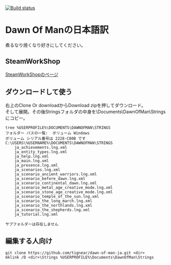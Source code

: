 [![Build status](https://ci.appveyor.com/api/projects/status/ae8dy648sar8hknr?svg=true&branch=master)](https://ci.appveyor.com/project/tignear/dawn-of-man-ja?branch=master)

# Dawn Of Manの日本語訳

煮るなり焼くなり好きにしてください。

## SteamWorkShop
[SteamWorkShopのページ](https://steamcommunity.com/sharedfiles/filedetails/?id=1673010962)

## ダウンロードして使う
右上のClone Or downloadからDownload zipを押してダウンロード。  
そして展開。その後Stringsフォルダの中身を\Documents\DawnOfMan\Stringsにコピー。
```
tree %USERPROFILE%\DOCUMENTS\DAWNOFMAN\STRINGS
フォルダー パスの一覧:  ボリューム Windows
ボリューム シリアル番号は 2228-C80B です
C:\USERS\%USERNAME%\DOCUMENTS\DAWNOFMAN\STRINGS
    ja_achievements.lng.xml
    ja_entity_types.lng.xml
    ja_help.lng.xml
    ja_main.lng.xml
    ja_presence.lng.xml
    ja_scenarios.lng.xml
    ja_scenario_ancient_warriors.lng.xml
    ja_scenario_before_dawn.lng.xml
    ja_scenario_continental_dawn.lng.xml
    ja_scenario_metal_age_creative_mode.lng.xml
    ja_scenario_stone_age_creative_mode.lng.xml
    ja_scenario_temple_of_the_sun.lng.xml
    ja_scenario_the_long_march.lng.xml
    ja_scenario_the_northlands.lng.xml
    ja_scenario_the_shepherds.lng.xml
    ja_tutorial.lng.xml
    
サブフォルダーは存在しません 
```
## 編集する人向け
```
git clone https://github.com/tignear/dawn-of-man-ja.git <dir>
mklink /D <dir>\Strings %USERPROFILE%\Documents\DawnOfMan\Strings
```

